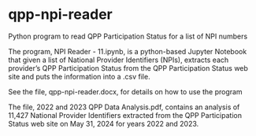 # qpp-npi-reader
Python program to read QPP Participation Status for a list of NPI numbers 

The program, NPI Reader - 11.ipynb, is a python-based Jupyter Notebook that given a list of National Provider Identifiers (NPIs), extracts each provider’s QPP Participation Status from the QPP Participation Status web site and puts the information into a .csv file. 

See the file, qpp-npi-reader.docx, for details on how to use the program

The file, 2022 and 2023 QPP Data Analysis.pdf, contains an analysis of 11,427 National Provider Identifiers extracted from the QPP Participation Status web site on May 31, 2024 for years 2022 and 2023. 
